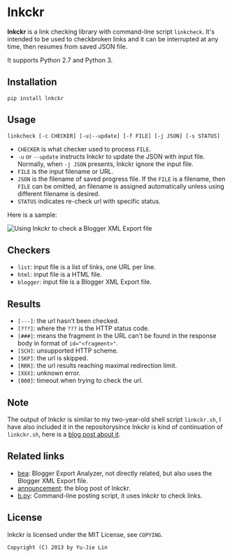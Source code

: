 lnkckr
======

**lnkckr** is a link checking library with command-line script `linkcheck`. It's intended to be used to checkbroken links and it can be interrupted at any time, then resumes from saved JSON file.

It supports Python 2.7 and Python 3.

Installation
------------

    pip install lnkckr

Usage
-----

    linkcheck [-c CHECKER] [-u|--update] [-f FILE] [-j JSON] [-s STATUS]

* `CHECKER` is what checker used to process `FILE`.
* `-u` or `--update` instructs lnkckr to update the JSON with input file. Normally, when `-j JSON` presents, lnkckr ignore the input file.
* `FILE` is the input filename or URL.
* `JSON` is the filename of saved progress file. If the `FILE` is a filename, then `FILE` can be omitted, an filename is assigned automatically unless using different filename is desired.
* `STATUS` indicates re-check url with specific status.

Here is a sample:

![Using lnkckr to check a Blogger XML Export file](https://lh5.googleusercontent.com/-JBBe-HVH_0M/URuaB0yeZHI/AAAAAAAAEc8/E6O7uL9gmJI/s800/lnkckr-blogger.png)

Checkers
--------

* `list`: input file is a list of links, one URL per line.
* `html`: input file is a HTML file.
* `blogger`: input file is a Blogger XML Export file.

Results
-------

* `[---]`: the url hasn't been checked.
* `[???]`: where the `???` is the HTTP status code.
* `[###]`: means the fragment in the URL can't be found in the response body in format of `id="<fragment>"`.
* `[SCH]`: unsupported HTTP scheme.
* `[SKP]`: the url is skipped.
* `[RRR]`: the url results reaching maximal redirection limit.
* `[XXX]`: unknown error.
* `[000]`: timeout when trying to check the url.

Note
----

The output of lnkckr is similar to my two-year-old shell script `linkckr.sh`, I have also included it in the repositorysince lnkckr is kind of continuation of `linkckr.sh`, here is a [blog post about it](http://blog.yjl.im/2011/02/link-checker-bash-script-using-xmllint.html).

Related links
-------------

* [bea][]: Blogger Export Analyzer, not directly related, but also uses the Blogger XML Export file.
* [announcement][]: the blog post of lnkckr. 
* [b.py][]: Command-line posting script, it uses lnkckr to check links.

[bea]: https://bitbucket.org/livibetter/bea
[announcement]: http://blog.yjl.im/2013/02/checking-broken-links-with-blogger-xml.html
[b.py]: https://bitbucket.org/livibetter/b.py

License
-------

lnkckr is licensed under the MIT License, see `COPYING`.

    Copyright (C) 2013 by Yu-Jie Lin
